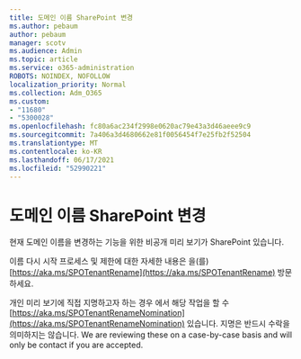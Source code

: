 ```yaml
---
title: 도메인 이름 SharePoint 변경
ms.author: pebaum
author: pebaum
manager: scotv
ms.audience: Admin
ms.topic: article
ms.service: o365-administration
ROBOTS: NOINDEX, NOFOLLOW
localization_priority: Normal
ms.collection: Adm_O365
ms.custom:
- "11680"
- "5300028"
ms.openlocfilehash: fc80a6ac234f2998e0620ac79e43a3d46aeee9c9
ms.sourcegitcommit: 7a406a3d4680662e81f0056454f7e25fb2f52504
ms.translationtype: MT
ms.contentlocale: ko-KR
ms.lasthandoff: 06/17/2021
ms.locfileid: "52990221"
---
```

# <a name="rename-your-sharepoint-domain"></a>도메인 이름 SharePoint 변경

현재 도메인 이름을 변경하는 기능을 위한 비공개 미리 보기가 SharePoint 있습니다.

이름 다시 시작 프로세스 및 제한에 대한 자세한 내용은 을(를) [https://aka.ms/SPOTenantRename](https://aka.ms/SPOTenantRename) 방문하세요.

개인 미리 보기에 직접 지명하고자 하는 경우 에서 해당 작업을 할 수 [https://aka.ms/SPOTenantRenameNomination](https://aka.ms/SPOTenantRenameNomination) 있습니다. 지명은 반드시 수락을 의미하지는 않습니다. We are reviewing these on a case-by-case basis and will only be contact if you are accepted.
